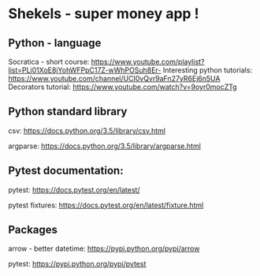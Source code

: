 # Shekels - super money app !


## Python - language

Socratica - short course: https://www.youtube.com/playlist?list=PLi01XoE8jYohWFPpC17Z-wWhPOSuh8Er-
Interesting python tutorials: https://www.youtube.com/channel/UCI0vQvr9aFn27yR6Ej6n5UA
Decorators tutorial: https://www.youtube.com/watch?v=9oyr0mocZTg


## Python standard library


csv: https://docs.python.org/3.5/library/csv.html

argparse: https://docs.python.org/3.5/library/argparse.html

## Pytest documentation:

pytest: https://docs.pytest.org/en/latest/

pytest fixtures: https://docs.pytest.org/en/latest/fixture.html

## Packages

arrow - better datetime: https://pypi.python.org/pypi/arrow

pytest: https://pypi.python.org/pypi/pytest
